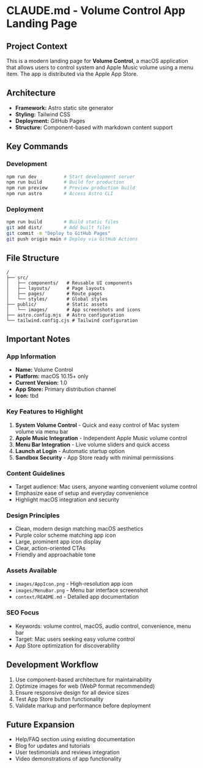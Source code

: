 # CLAUDE.md - Volume Control App Landing Page

## Project Context
This is a modern landing page for **Volume Control**, a macOS application that allows users to control system and Apple Music volume using a menu item. The app is distributed via the Apple App Store.

## Architecture
- **Framework:** Astro static site generator
- **Styling:** Tailwind CSS
- **Deployment:** GitHub Pages
- **Structure:** Component-based with markdown content support

## Key Commands

### Development
```bash
npm run dev          # Start development server
npm run build        # Build for production
npm run preview      # Preview production build
npm run astro        # Access Astro CLI
```

### Deployment
```bash
npm run build        # Build static files
git add dist/        # Add built files
git commit -m "Deploy to GitHub Pages"
git push origin main # Deploy via GitHub Actions
```

## File Structure
```
/
├── src/
│   ├── components/   # Reusable UI components
│   ├── layouts/      # Page layouts
│   ├── pages/        # Route pages
│   └── styles/       # Global styles
├── public/           # Static assets
│   └── images/       # App screenshots and icons
├── astro.config.mjs  # Astro configuration
└── tailwind.config.cjs # Tailwind configuration
```

## Important Notes

### App Information
- **Name:** Volume Control
- **Platform:** macOS 10.15+ only
- **Current Version:** 1.0
- **App Store:** Primary distribution channel
- **Icon:** tbd

### Key Features to Highlight
1. **System Volume Control** - Quick and easy control of Mac system volume via menu bar
2. **Apple Music Integration** - Independent Apple Music volume control
3. **Menu Bar Integration** - Live volume sliders and quick access
4. **Launch at Login** - Automatic startup option
5. **Sandbox Security** - App Store ready with minimal permissions

### Content Guidelines
- Target audience: Mac users, anyone wanting convenient volume control
- Emphasize ease of setup and everyday convenience
- Highlight macOS integration and security

### Design Principles
- Clean, modern design matching macOS aesthetics
- Purple color scheme matching app icon
- Large, prominent app icon display
- Clear, action-oriented CTAs
- Friendly and approachable tone

### Assets Available
- `images/AppIcon.png` - High-resolution app icon
- `images/MenuBar.png` - Menu bar interface screenshot
- `context/README.md` - Detailed app documentation

### SEO Focus
- Keywords: volume control, macOS, audio control, convenience, menu bar
- Target: Mac users seeking easy volume control
- App Store optimization for discoverability

## Development Workflow
1. Use component-based architecture for maintainability
2. Optimize images for web (WebP format recommended)
3. Ensure responsive design for all device sizes
4. Test App Store button functionality
5. Validate markup and performance before deployment

## Future Expansion
- Help/FAQ section using existing documentation
- Blog for updates and tutorials
- User testimonials and reviews integration
- Video demonstrations of app functionality